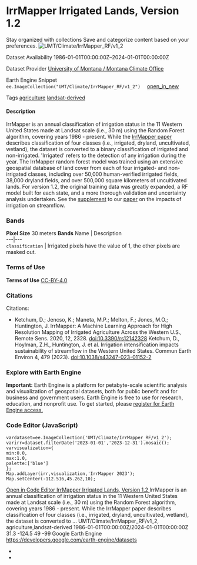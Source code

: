  
#  IrrMapper Irrigated Lands, Version 1.2 
Stay organized with collections  Save and categorize content based on your preferences. 
![UMT/Climate/IrrMapper_RF/v1_2](https://developers.google.com/earth-engine/datasets/images/UMT/UMT_Climate_IrrMapper_RF_v1_2_sample.png) 

Dataset Availability
    1986-01-01T00:00:00Z–2024-01-01T00:00:00Z 

Dataset Provider
     [ University of Montana / Montana Climate Office ](https://climate.umt.edu/research/irrmapper/) 

Earth Engine Snippet
     `    ee.ImageCollection("UMT/Climate/IrrMapper_RF/v1_2")   ` [ open_in_new ](https://code.earthengine.google.com/?scriptPath=Examples:Datasets/UMT/UMT_Climate_IrrMapper_RF_v1_2) 

Tags
     [agriculture](https://developers.google.com/earth-engine/datasets/tags/agriculture) [landsat-derived](https://developers.google.com/earth-engine/datasets/tags/landsat-derived)
#### Description
IrrMapper is an annual classification of irrigation status in the 11 Western United States made at Landsat scale (i.e., 30 m) using the Random Forest algorithm, covering years 1986 - present.
While the [IrrMapper paper](https://www.mdpi.com/2072-4292/12/14/2328) describes classification of four classes (i.e., irrigated, dryland, uncultivated, wetland), the dataset is converted to a binary classification of irrigated and non-irrigated.
'Irrigated' refers to the detection of any irrigation during the year. The IrrMapper random forest model was trained using an extensive geospatial database of land cover from each of four irrigated- and non-irrigated classes, including over 50,000 human-verified irrigated fields, 38,000 dryland fields, and over 500,000 square kilometers of uncultivated lands.
For version 1.2, the original training data was greatly expanded, a RF model built for each state, and a more thorough validation and uncertainty analysis undertaken. See the [supplement](https://static-content.springer.com/esm/art%3A10.1038%2Fs43247-023-01152-2/MediaObjects/43247_2023_1152_MOESM3_ESM.docx) to our [paper](https://www.nature.com/articles/s43247-023-01152-2) on the impacts of irrigation on streamflow.
### Bands
**Pixel Size** 30 meters 
**Bands**
Name | Description  
---|---  
`classification` | Irrigated pixels have the value of 1, the other pixels are masked out.  
### Terms of Use
**Terms of Use**
[CC-BY-4.0](https://spdx.org/licenses/CC-BY-4.0.html)
### Citations
Citations:
  * Ketchum, D.; Jencso, K.; Maneta, M.P.; Melton, F.; Jones, M.O.; Huntington, J. IrrMapper: A Machine Learning Approach for High Resolution Mapping of Irrigated Agriculture Across the Western U.S., Remote Sens. 2020, 12, 2328. [doi:10.3390/rs12142328](https://doi.org/10.3390/rs12142328)
Ketchum, D., Hoylman, Z.H., Huntington, J. et al. Irrigation intensification impacts sustainability of streamflow in the Western United States. Commun Earth Environ 4, 479 (2023). [doi:10.1038/s43247-023-01152-2](https://doi.org/10.1038/s43247-023-01152-2)


### Explore with Earth Engine
**Important:** Earth Engine is a platform for petabyte-scale scientific analysis and visualization of geospatial datasets, both for public benefit and for business and government users. Earth Engine is free to use for research, education, and nonprofit use. To get started, please [register for Earth Engine access.](https://console.cloud.google.com/earth-engine)
### Code Editor (JavaScript)
```
vardataset=ee.ImageCollection('UMT/Climate/IrrMapper_RF/v1_2');
varirr=dataset.filterDate('2023-01-01','2023-12-31').mosaic();
varvisualization={
min:0.0,
max:1.0,
palette:['blue']
};
Map.addLayer(irr,visualization,'IrrMapper 2023');
Map.setCenter(-112.516,45.262,10);
```
[ Open in Code Editor ](https://code.earthengine.google.com/?scriptPath=Examples:Datasets/UMT/UMT_Climate_IrrMapper_RF_v1_2)
[ IrrMapper Irrigated Lands, Version 1.2 ](https://developers.google.com/earth-engine/datasets/catalog/UMT_Climate_IrrMapper_RF_v1_2)
IrrMapper is an annual classification of irrigation status in the 11 Western United States made at Landsat scale (i.e., 30 m) using the Random Forest algorithm, covering years 1986 - present. While the IrrMapper paper describes classification of four classes (i.e., irrigated, dryland, uncultivated, wetland), the dataset is converted to …
UMT/Climate/IrrMapper_RF/v1_2, agriculture,landsat-derived 
1986-01-01T00:00:00Z/2024-01-01T00:00:00Z
31.3 -124.5 49 -99 
Google Earth Engine
https://developers.google.com/earth-engine/datasets
  * [ ](https://doi.org/https://climate.umt.edu/research/irrmapper/)
  * [ ](https://doi.org/https://developers.google.com/earth-engine/datasets/catalog/UMT_Climate_IrrMapper_RF_v1_2)


